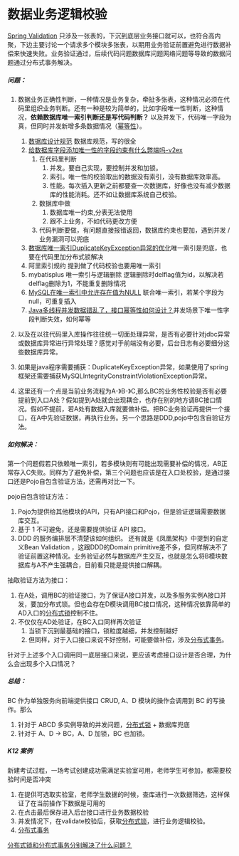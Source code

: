 # 数据业务逻辑校验

[Spring Validation](Spring%20Validation.md)
只涉及一张表的，下沉到底层业务接口就可以，也符合高内聚，下边主要讨论一个请求多个模块多张表，以期用业务验证前置避免进行数据补偿来快速失败。业务验证通过，后续代码问题数据库问题网络问题等导致的数据问题通过分布式事务解决。

##### 问题：
1. 数据业务正确性判断，一种情况是业务复杂，牵扯多张表，这种情况必须在代码里组织业务判断。还有一种是较为简单的，比如字段唯一性判断，这种情况，**依赖数据库唯一索引判断还是写代码判断？** 以及并发下，代码唯一字段为真，但同时并发新增多条数据情况（[幂等性](幂等.md#幂等概念)）。
   1. [数据库设计规范](https://www.zhihu.com/question/39967106) 数据库规范，写的很全
   2. [给数据库字段添加唯一性的字段约束有什么弊端吗-v2ex](https://www.v2ex.com/t/619930)
	   1. 在代码里判断
		   1. 并发。要自己实现，要控制并发和加锁。
		   2. 索引。唯一性的校验取出的数据没有索引，没有数据库效率高。
		   3. 性能。每次插入更新之前都要查一次数据库，好像也没有减少数据库的性能消耗。还不如让数据库系统自己校验。
	   2. 数据库中做
		   1. 数据库唯一约束,分表无法使用
		   2. 跟不上业务，不如代码更改方便
	   3. 代码判断要做，有问题直接报错返回，数据库约束也要加，遇到并发 /业务漏洞可以兜底
   3. [数据库唯一索引DuplicateKeyException异常的优化](https://www.cnblogs.com/buguge/p/15113553.html )唯一索引是兜底，也要在代码里加分布式锁解决
   4. 阿里索引规约 提到做了代码校验也要用唯一索引
   5. mybatisplus 唯一索引与逻辑删除 逻辑删除时delflag值为id，以解决若delflag删除为1，不能重复删除情况
   6. [MySQL在唯一索引中允许存在值为NULL](https://blog.csdn.net/codingtu/article/details/86683000) 联合唯一索引，若某个字段为null，可重复插入
   7. [Java多线程并发数据错乱了，接口幂等性如何设计？](https://developer.51cto.com/article/704511.html )并发场景下唯一性字段判断失效，如何幂等

2. 以及在以往代码里入库操作往往统一切面处理异常，是否有必要针对jdbc异常或数据库异常进行异常处理？感觉对于前端没有必要，后台日志有必要细分这些数据库异常。
3. 如果是java程序需要捕获：DuplicateKeyException异常，如果使用了spring框架还需要捕获MySQLIntegrityConstraintViolationException异常。
4. 这里还有一个点是当前业务流程为A-》B-》C,那么BC的业务性校验是否有必要提前到入口A处？假如提到A处就会出现耦合，也存在别的地方调BC接口情况。假如不提前，若A处有数据入库就要做补偿。把BC业务验证再提供一个接口，在A中先验证数据，再执行业务。另一个思路是DDD,pojo中包含自验证方法。


##### 如何解决：
第一个问题假若只依赖唯一索引，若多模块则有可能出现需要补偿的情况，AB正常存入C失败。同样为了避免补偿，第三个问题也应该是在入口处校验，是通过接口还是Pojo自包含验证方法，还需再对比一下。

pojo自包含验证方法：
1. Pojo为提供给其他模块的API，只有API接口和Pojo，但是验证逻辑需要数据库交互。
2. 基于 1 不可避免，还是需要提供验证 API 接口。
3. DDD 的服务编排层不清楚该如何组织。
   还有就是《凤凰架构》中提到的自定义Bean Validation ，这跟DDD的Domain primitive差不多，但同样解决不了验证前置这种情况。业务验证必然与数据库产生交互，也就是怎么将B模块数据库与A不产生强耦合，目前看只能是提供接口解耦。

抽取验证方法为接口：
1. 在A处，调用BC的验证接口，为了保证A接口并发，以及多服务实例A接口并发，要加分布式锁。但也会存在D模块调用BC接口情况，这种情况依靠简单的AD入口的[分布式锁](分布式锁)控制不住。
2. 不仅仅在AD处验证，在BC入口同样再次验证
   1. 当锁下沉到最基础的接口，锁粒度越细，并发控制越好
   2. 但同样，对于入口接口来说不好控制，可能要做补偿，涉及[分布式事务](../分布式/数据一致性/分布式事务.md)。

针对于上述多个入口调用同一底层接口来说，更应该考虑接口设计是否合理，为什么会出现多个入口情况？
##### 总结：
BC 作为单独服务向前端提供接口 CRUD,  A、D 模块的操作会调用到 BC 的写操作。那么
1. 针对于 ABCD 多实例导致的并发问题，[分布式锁](分布式锁) + 数据库兜底
2. 针对于 A、D -> BC，A、D 加锁，BC 也加锁。

##### K12 案例
新建考试过程，一场考试创建成功需满足实验室可用，老师学生可参加，都需要校验时间是否冲突
1. 在提供可选取实验室，老师学生数据的时候，查库进行一次数据筛选，这样保证了在当前操作下数据是可用的
2. 在点击最后保存进入后台接口进行业务数据校验
3. 并发情况下，在validate校验后，获取[分布式锁](分布式锁)，进行业务逻辑校验。
4. [分布式事务](../分布式/数据一致性/分布式事务.md)

[分布式锁和分布式事务分别解决了什么问题？](分布式/分布式.md#分布式锁和分布式事务分别解决了什么问题)